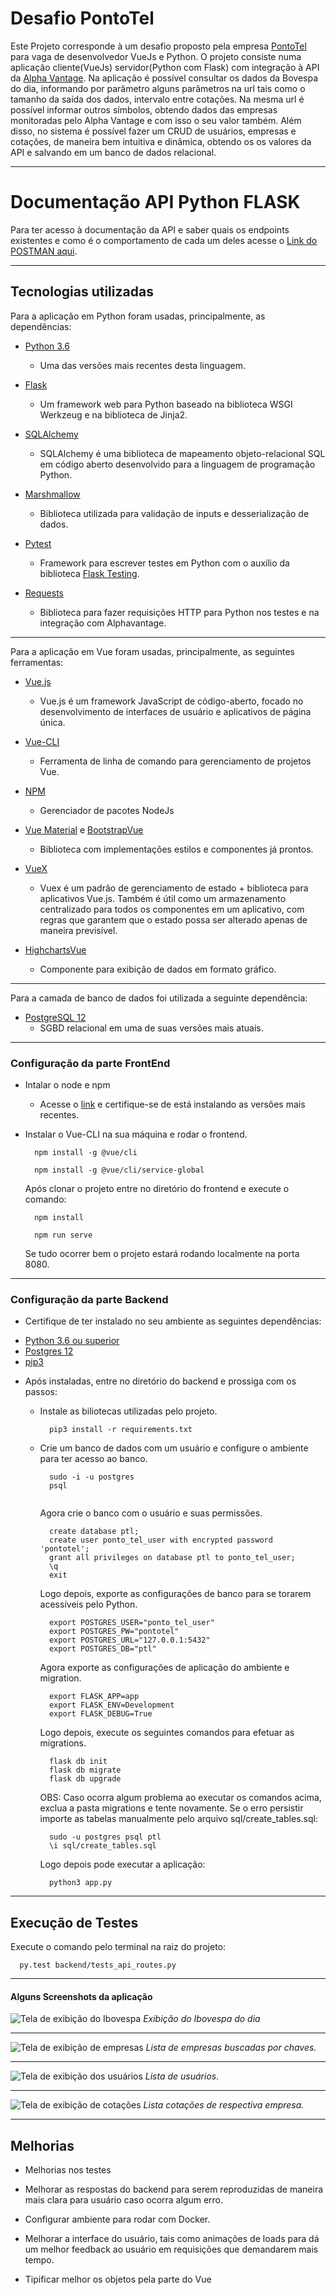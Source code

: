 # Desafio PontoTel


Este Projeto corresponde à um desafio proposto pela empresa [PontoTel](https://www.pontotel.com.br/) para vaga de desenvolvedor VueJs e Python. O projeto consiste numa aplicação cliente(VueJs) servidor(Python com Flask) com integração à API da [Alpha Vantage](https://www.alphavantage.co/). Na aplicação é possível consultar os dados da Bovespa do dia, informando por parâmetro alguns parâmetros na url tais como o tamanho da saída dos dados, intervalo entre cotações. Na mesma url é possível informar outros símbolos, obtendo dados das empresas monitoradas pelo Alpha Vantage e com isso o seu valor também. 
Além disso, no sistema é possível fazer um CRUD de usuários, empresas e cotações, de maneira bem intuitiva e dinâmica, obtendo os os valores da API e salvando em um banco de dados relacional. 

---

# Documentação API Python FLASK

Para ter acesso à documentação da API e saber quais os endpoints existentes e como é o comportamento de cada um deles acesse o [Link do POSTMAN aqui](https://documenter.getpostman.com/view/11802905/SzzoZFJf).


---

## Tecnologias utilizadas

Para a aplicação em Python foram usadas, principalmente, as dependências:

+ [Python 3.6](https://www.python.org/)
  - Uma das versões mais recentes desta linguagem.

+ [Flask](https://flask.palletsprojects.com/en/1.1.x/)
  - Um framework web para Python baseado na biblioteca WSGI Werkzeug e na biblioteca de Jinja2.

+ [SQLAlchemy](https://www.sqlalchemy.org/)
  - SQLAlchemy é uma biblioteca de mapeamento objeto-relacional SQL em código aberto desenvolvido para a linguagem de programação Python.

+ [Marshmallow](https://marshmallow.readthedocs.io/en/3.0/api_reference.html)
  - Biblioteca utilizada para validação de inputs e desserialização de dados.

+ [Pytest](https://docs.pytest.org/en/latest/)
  - Framework para escrever testes em Python com o auxílio da biblioteca [Flask Testing](https://pythonhosted.org/Flask-Testing/).

+ [Requests](https://requests.readthedocs.io/pt_BR/latest/user/quickstart.html)
  - Biblioteca para fazer requisições HTTP para Python nos testes e na integração com Alphavantage.

---

Para a aplicação em Vue foram usadas, principalmente, as seguintes ferramentas:
+ [Vue.js ](https://vuejs.org/v2/guide/)
  - Vue.js é um framework JavaScript de código-aberto, focado no desenvolvimento de interfaces de usuário e aplicativos de página única.

+ [Vue-CLI](https://cli.vuejs.org/)
  - Ferramenta de linha de comando para gerenciamento de projetos Vue.

+ [NPM](https://www.npmjs.com/)
  - Gerenciador de pacotes NodeJs

+ [Vue Material](https://vuematerial.io/) e [BootstrapVue](https://bootstrap-vue.org/)
  - Biblioteca com implementações estilos e componentes já prontos.

+ [VueX](https://vuex.vuejs.org/)
  - Vuex é um padrão de gerenciamento de estado + biblioteca para aplicativos Vue.js. Também é útil como um armazenamento centralizado para todos os componentes em um aplicativo, com regras que garantem que o estado possa ser alterado apenas de maneira previsível.


+ [HighchartsVue](https://www.highcharts.com/blog/tutorials/highcharts-vue-wrapper/)
  - Componente para exibição de dados em formato gráfico.

---

Para a camada de banco de dados foi utilizada a seguinte dependência:
+ [PostgreSQL 12](https://www.postgresql.org/)
  - SGBD relacional em uma de suas versões mais atuais.
---



###  Configuração da parte FrontEnd

+ Intalar o node e npm 
  - Acesse o [link](https://dicasdejavascript.com.br/instalacao-do-nodejs-e-npm-no-windows-passo-a-passo/#:~:text=Instala%C3%A7%C3%A3o%20do%20NodeJS%20e%20npm%20no%20Windows%20(Passo%20a%20passo!),-Por%20Gustavo%20Furtado&text=Para%20instalar%20o%20nodejs%20e,que%20%C3%A9%20a%20%C3%BAltima%20vers%C3%A3o.) e certifique-se de está instalando as versões mais recentes. 
   
+ Instalar o Vue-CLI na sua máquina e rodar o frontend.

    ```
      npm install -g @vue/cli

      npm install -g @vue/cli/service-global

    ```
    Após clonar o projeto entre no diretório do frontend e execute o comando:
    
    ```
      npm install

      npm run serve

    ```
    Se tudo ocorrer bem o projeto estará rodando localmente na porta 8080.

---
###  Configuração da parte Backend

 + Certifique de ter instalado no seu ambiente as seguintes dependências:
 
  - [Python 3.6 ou superior](https://www.python.org/downloads/)
  - [Postgres 12](https://www.postgresql.org/about/news/1976/)
  - [pip3](https://www.educative.io/edpresso/installing-pip3-in-ubuntu)

+ Após instaladas, entre no diretório do backend e prossiga com os passos:
  - Instale as biliotecas utilizadas pelo projeto.
    ```
      pip3 install -r requirements.txt

    ```
  - Crie um banco de dados com um usuário e configure o ambiente para ter acesso ao banco.
    ```
      sudo -i -u postgres
      psql
      
    ```
    Agora crie o banco com o usuário e suas permissões.

    ```
      create database ptl;
      create user ponto_tel_user with encrypted password 'pontotel';
      grant all privileges on database ptl to ponto_tel_user;
      \q
      exit
    
    ```
    Logo depois, exporte as configurações de banco para se torarem acessíveis pelo Python.

    ```
      export POSTGRES_USER="ponto_tel_user"
      export POSTGRES_PW="pontotel"
      export POSTGRES_URL="127.0.0.1:5432"
      export POSTGRES_DB="ptl"

    ```
    Agora exporte as configurações de aplicação do ambiente e migration.

    ```
      export FLASK_APP=app
      export FLASK_ENV=Development
      export FLASK_DEBUG=True
    ```

      Logo depois, execute os seguintes comandos para efetuar as migrations.
    
    ```
      flask db init
      flask db migrate
      flask db upgrade

    ```
    OBS: Caso ocorra algum problema ao executar os comandos acima, exclua a pasta migrations e tente novamente.
    Se o erro persistir importe as tabelas manualmente pelo arquivo sql/create_tables.sql:
    
    ```
      sudo -u postgres psql ptl
      \i sql/create_tables.sql
    ```

    Logo depois pode executar a aplicação:

    ```
      python3 app.py

    ```
---

## Execução de Testes

Execute o comando pelo terminal na raiz do projeto:
```
  py.test backend/tests_api_routes.py

```

---

#### Alguns Screenshots da aplicação

![Tela de exibição do Ibovespa](https://i.imgur.com/ou0KwtF.png)
  *Exibição do Ibovespa do dia*

---  
  
![Tela de exibição de empresas](https://i.imgur.com/EaPjCYb.png)
  *Lista de empresas buscadas por chaves.*
  


---  
  
![Tela de exibição dos usuários](https://i.imgur.com/gWja6go.png)
  *Lista de usuários.*
  

---  
  
![Tela de exibição de cotações](https://i.imgur.com/hulc6Xp.png)
  *Lista cotações de respectiva empresa.*
  



---

## Melhorias

* Melhorias nos testes

* Melhorar as respostas do backend para serem reproduzidas de maneira mais clara para usuário caso ocorra algum erro.

* Configurar ambiente para rodar com Docker.

* Melhorar a interface do usuário, tais como animações de loads para dá um melhor feedback ao usuário em requisições que demandarem mais tempo.

* Tipificar melhor os objetos pela parte do Vue
